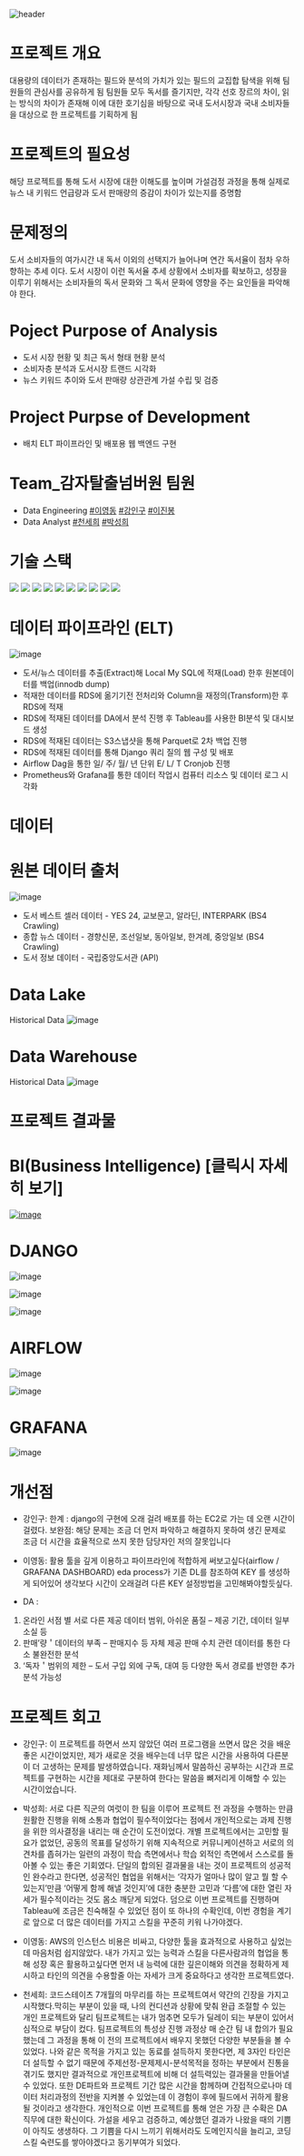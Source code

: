![header](https://capsule-render.vercel.app/api?type=waving&color=auto&height=300&section=header&text=Book_Project&fontSize=90&animation=fadeIn&fontAlignY=38&desc=&descAlignY=51&descAlign=62)
<p align='center'></p>
<p align='right'>


# 프로젝트 개요
대용량의 데이터가 존재하는 필드와 분석의 가치가 있는 필드의 교집합 탐색을 위해 팀원들의 관심사를 공유하게 됨 팀원들 모두 독서를 즐기지만, 각각 선호 장르의 차이, 읽는 방식의 차이가 존재해 이에 대한 호기심을 바탕으로 국내 도서시장과 국내 소비자들을 대상으로 한 프로젝트를 기획하게 됨 

# 프로젝트의 필요성
해당 프로젝트를 통해 도서 시장에 대한 이해도를 높이며 가설검정 과정을 통해 실제로 뉴스 내 키워드 언급량과 도서 판매량의 증감이 차이가 있는지를 증명함  

# 문제정의
도서 소비자들의 여가시간 내 독서 이외의 선택지가 늘어나며 연간 독서율이 점차 우하향하는 추세 이다. 도서 시장이 이런 독서율 추세 상황에서 소비자를 확보하고, 성장을 이루기 위해서는 소비자들의 독서 문화와 그 독서 문화에 영향을 주는 요인들을 파악해야 한다.
  
# Poject Purpose of Analysis
- 도서 시장 현황 및 최근 독서 형태 현황 분석
- 소비자층 분석과 도서시장 트랜드 시각화
- 뉴스 키워드 추이와 도서 판매량 상관관계 가설 수립 및 검증
  
# Project Purpse of Development
- 배치 ELT 파이프라인 및 배포용 웹 백엔드 구현

# Team_감자탈출넘버원 팀원
- Data Engineering [#이영동](https://github.com/leeyoungdong) [#강인구](https://github.com/okok7272)  [#이진봉](https://img1.daumcdn.net/thumb/R800x0/?scode=mtistory2&fname=https%3A%2F%2Fk.kakaocdn.net%2Fdn%2FciOs8M%2Fbtq0oa3h0xS%2FCgClHwDFFtYq1fta4dkkw0%2Fimg.jpg)
- Data Analyst [#천세희](https://github.com/Alice1304) [#박성희](https://github.com/aurorave)
  
# 기술 스택
<img src="https://img.shields.io/badge/Python-3776AB?style=for-the-badge&logo=Python&logoColor=white"> <img src="https://img.shields.io/badge/Amazon S3-569A31?style=for-the-badge&logo=Amazon S3&logoColor=white"> <img src="https://img.shields.io/badge/Amazon EC2-FF9900?style=for-the-badge&logo=Amazon EC2&logoColor=white"> <img src="https://img.shields.io/badge/Apache Airflow-017CEE?style=for-the-badge&logo=Apache Airflow&logoColor=white"> <img src="https://img.shields.io/badge/MySQL-4479A1?style=for-the-badge&logo=MySQL&logoColor=white"> <img src="https://img.shields.io/badge/Tableau-E97627?style=for-the-badge&logo=Tableau&logoColor=white"> <img src="https://img.shields.io/badge/Grafana-F46800?style=for-the-badge&logo=Grafana&logoColor=white"> <img src="https://img.shields.io/badge/Prometheus-E6522C?style=for-the-badge&logo=Prometheus&logoColor=white"> 
<img src="https://img.shields.io/badge/Django-092E20?style=for-the-badge&logo=Django&logoColor=white"> 
<img src="https://img.shields.io/badge/Amazon RDS-527FFF?style=for-the-badge&logo=Amazon RDS&logoColor=white">

# 데이터 파이프라인 (ELT)

![image](https://user-images.githubusercontent.com/100676096/206927710-9dec92f2-3053-42bc-aada-3bc8e35a220e.jpg)
- 도서/뉴스 데이터를 추출(Extract)해 Local My SQL에 적재(Load) 한후 원본데이터를 백업(innodb dump)
- 적재한 데이터를 RDS에 옮기기전 전처리와 Column을 재정의(Transform)한 후 RDS에 적재
- RDS에 적재된 데이터를 DA에서 분석 진행 후 Tableau를 사용한 BI분석 및 대시보드 생성
- RDS에 적재된 데이터는 S3스냅샷을 통해 Parquet로 2차 백업 진행
- RDS에 적재된 데이터를 통해 Django 쿼리 질의 웹 구성 및 배포
- Airflow Dag을 통한 일/ 주/ 월/ 년 단위 E/ L/ T Cronjob 진행
- Prometheus와 Grafana를 통한 데이터 작업시 컴퓨터 리소스 및 데이터 로그 시각화
  
# 데이터
# 원본 데이터 출처
![image](https://user-images.githubusercontent.com/87170837/206435454-2cee3552-334e-4e81-a36e-3528ee6e566c.png)
- 도서 베스트 셀러 데이터 - YES 24, 교보문고, 알라딘, INTERPARK (BS4 Crawling)
- 종합 뉴스 데이터 - 경향신문, 조선일보, 동아일보, 한겨례, 중앙일보 (BS4 Crawling)
- 도서 정보 데이터 - 국립중앙도서관 (API)

# Data Lake
Historical Data
![image](https://user-images.githubusercontent.com/87170837/206432241-543fc326-cb8e-4fd3-a4bf-d18804cc7bdc.png)

# Data Warehouse
Historical Data
![image](https://user-images.githubusercontent.com/87170837/206432283-2acd02c2-2594-4883-90ad-e21b832aeb10.png)

# 프로젝트 결과물
# BI(Business Intelligence) [클릭시 자세히 보기]


[![image](https://user-images.githubusercontent.com/87170837/206919958-838fab34-3922-46b6-b343-cdee37855828.png)](https://public.tableau.com/app/profile/.10992200/viz/shared/7N343HKXK)

# DJANGO
![image](https://user-images.githubusercontent.com/87170837/206919763-8184a5b1-f79b-43a0-81f8-20f79a56bea6.png)

![image](https://user-images.githubusercontent.com/87170837/206919786-61f703a0-ea9a-4de3-920f-e344fbef8758.png)

![image](https://user-images.githubusercontent.com/87170837/206919778-50ec62c9-c895-4a77-bed9-96143e42bc2d.png)

# AIRFLOW
![image](https://user-images.githubusercontent.com/87170837/206512889-c45e8ae0-635f-44ac-b916-a981a3614739.png)

![image](https://user-images.githubusercontent.com/87170837/206513196-47b40a8a-0bec-4a13-82d0-9f4696a75d82.png)

# GRAFANA
![image](https://user-images.githubusercontent.com/87170837/207023429-a8d9ced3-e8b6-4e06-8273-273584969ba2.png)

# 개선점
- 강인구: 한계 : django의 구현에 오래 걸려 배포를 하는 EC2로 가는 데 오랜 시간이 걸렸다. 
보완점: 해당 문제는 조금 더 먼저 파악하고 해결하지 못하여 생긴 문제로 조금 더 시간을 효율적으로 쓰지 못한 담당자인 저의 잘못입니다

- 이영동: 활용 툴을 깊게 이용하고 파이프라인에 적합하게 써보고싶다(airflow / GRAFANA DASHBOARD)
eda process가 기존 DL를 참조하여 KEY 를 생성하게 되어있어 생각보다 시간이 오래걸려 다른 KEY 설정방법을 고민해봐야할듯싶다.

- DA : 
 1. 온라인 서점 별 서로 다른 제공 데이터 범위, 아쉬운 품질 – 제공 기간, 데이터 일부 소실 등
 2. 판매’량＇데이터의 부족 – 판매지수 등 자체 제공 판매 수치 관련 데이터를 통한 다소 불완전한 분석 
 3. ‘독자＇범위의 제한 – 도서 구입 외에 구독, 대여 등 다양한 독서 경로를 반영한 추가 분석 가능성

# 프로젝트 회고
- 강인구: 이 프로젝트를 하면서 쓰지 않았던 여러 프로그램을 쓰면서 많은 것을 배운 좋은 시간이었지만, 제가 새로운 것을 배우는데 너무 많은 시간을 사용하여 다른분이 더 고생하는 문제를 발생하였습니다. 
재화님께서 말씀하신 공부하는 시간과 프로젝트를 구현하는 시간을 제대로 구분하여 한다는 말씀을 뼈저리게 이해할 수 있는 시간이었습니다.

- 박성희: 서로 다른 직군의 여럿이 한 팀을 이루어 프로젝트 전 과정을 수행하는 만큼 원활한 진행을 위해 소통과 협업이 필수적이었다는 점에서 개인적으로는 과제 진행을 위한 의사결정을 내리는 매 순간이 도전이었다. 
개별 프로젝트에서는 고민할 필요가 없었던, 공동의 목표를 달성하기 위해 지속적으로 커뮤니케이션하고 서로의 의견차를 좁혀가는 일련의 과정이 학습 측면에서나 학습 외적인 측면에서 스스로를 돌아볼 수 있는 좋은 기회였다. 
단일의 합의된 결과물을 내는 것이 프로젝트의 성공적인 완수라고 한다면, 성공적인 협업을 위해서는 ‘각자가 얼마나 많이 알고 뭘 할 수 있는지’만큼 ‘어떻게 함께 해낼 것인지’에 대한 충분한 고민과 ‘다름’에 대한 열린 자세가 필수적이라는 것도 몸소 깨닫게 되었다. 
덤으로 이번 프로젝트를 진행하며 Tableau에 조금은 친숙해질 수 있었던 점이 또 하나의 수확인데, 이번 경험을 계기로 앞으로 더 많은 데이터를 가지고 스킬을 꾸준히 키워 나가야겠다.

- 이영동: AWS의 인스턴스 비용은 비싸고, 다양한 툴을 효과적으로 사용하고 싶었는데 마음처럼 쉽지않았다. 
내가 가지고 있는 능력과 스킬을 다른사람과의 협업을 통해 성장 혹은 활용하고싶다면 먼저 내 능력에 대한 깊은이해와 의견을 정확하게 제시하고 타인의 의견을 수용할줄 아는 자세가 크게 중요하다고 생각한 프로젝트였다.

- 천세희: 코드스테이츠 7개월의 마무리를 하는 프로젝트여서 약간의 긴장을 가지고 시작했다.막히는 부분이 있을 때, 나의 컨디션과 상황에 맞춰 완급 조절할 수 있는 개인 프로젝트와 달리 
팀프로젝트는 내가 멈추면 모두가 딜레이 되는 부분이 있어서 심적으로 부담이 컸다. 팀프로젝트의 특성상 진행 과정상 매 순간 팀 내 합의가 필요했는데 그 과정을 통해 이 전의 프로젝트에서 배우지 못했던 다양한 부분들을 볼 수 있었다. 나와 같은 목적을 가지고 있는 동료를 설득하지 못한다면, 제 3자인 타인은 더 설득할 수 없기 때문에 주제선정-문제제시-분석목적을 정하는 부분에서 진통을 겪기도 했지만 결과적으로 개인프로젝트에 비해 더 설득력있는 결과물을 만들어낼수 있었다. 또한 DE파트와 프로젝트 기간 많은 시간을 함께하며 간접적으로나마 데이터 처리과정의 전반을 지켜볼 수 있었는데 이 경험이 후에 필드에서 귀하게 활용 될 것이라고 생각한다. 개인적으로 이번 프로젝트를 통해 얻은 가장 큰 수확은 DA 직무에 대한 확신이다. 가설을 세우고 검증하고, 예상했던 결과가 나왔을 때의 기쁨이 아직도 생생하다. 그 기쁨을 다시 느끼기 위해서라도 도메인지식을 늘리고, 코딩 스킬 숙련도를 쌓아야겠다고 동기부여가 되었다. 


